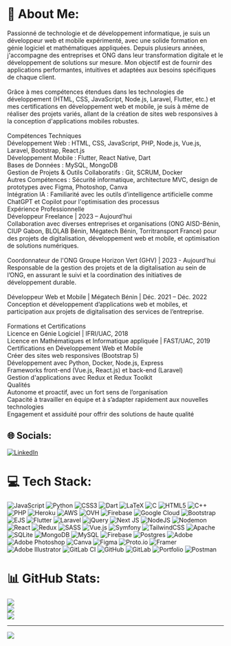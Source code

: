 # 💫 About Me:
Passionné de technologie et de développement informatique, je suis un développeur web et mobile expérimenté, avec une solide formation en génie logiciel et mathématiques appliquées. Depuis plusieurs années, j'accompagne des entreprises et ONG dans leur transformation digitale et le développement de solutions sur mesure. Mon objectif est de fournir des applications performantes, intuitives et adaptées aux besoins spécifiques de chaque client.<br><br>Grâce à mes compétences étendues dans les technologies de développement (HTML, CSS, JavaScript, Node.js, Laravel, Flutter, etc.) et mes certifications en développement web et mobile, je suis à même de réaliser des projets variés, allant de la création de sites web responsives à la conception d'applications mobiles robustes.<br><br>Compétences Techniques<br>Développement Web : HTML, CSS, JavaScript, PHP, Node.js, Vue.js, Laravel, Bootstrap, React.js<br>Développement Mobile : Flutter, React Native, Dart<br>Bases de Données : MySQL, MongoDB<br>Gestion de Projets & Outils Collaboratifs : Git, SCRUM, Docker<br>Autres Compétences : Sécurité informatique, architecture MVC, design de prototypes avec Figma, Photoshop, Canva<br>Intégration IA : Familiarité avec les outils d’intelligence artificielle comme ChatGPT et Copilot pour l'optimisation des processus<br>Expérience Professionnelle<br>Développeur Freelance | 2023 – Aujourd’hui<br>Collaboration avec diverses entreprises et organisations (ONG AISD-Bénin, CIUP Gabon, BLOLAB Bénin, Mégatech Bénin, Torritransport France) pour des projets de digitalisation, développement web et mobile, et optimisation de solutions numériques.<br><br>Coordonnateur de l'ONG Groupe Horizon Vert (GHV) | 2023 - Aujourd'hui<br>Responsable de la gestion des projets et de la digitalisation au sein de l’ONG, en assurant le suivi et la coordination des initiatives de développement durable.<br><br>Développeur Web et Mobile | Mégatech Bénin | Déc. 2021 – Déc. 2022<br>Conception et développement d’applications web et mobiles, et participation aux projets de digitalisation des services de l’entreprise.<br><br>Formations et Certifications<br>Licence en Génie Logiciel | IFRI/UAC, 2018<br>Licence en Mathématiques et Informatique appliquée | FAST/UAC, 2019<br>Certifications en Développement Web et Mobile<br>Créer des sites web responsives (Bootstrap 5)<br>Développement avec Python, Docker, Node.js, Express<br>Frameworks front-end (Vue.js, React.js) et back-end (Laravel)<br>Gestion d'applications avec Redux et Redux Toolkit<br>Qualités<br>Autonome et proactif, avec un fort sens de l’organisation<br>Capacité à travailler en équipe et à s’adapter rapidement aux nouvelles technologies<br>Engagement et assiduité pour offrir des solutions de haute qualité<br>


## 🌐 Socials:
[![LinkedIn](https://img.shields.io/badge/LinkedIn-%230077B5.svg?logo=linkedin&logoColor=white)](https://linkedin.com/in/https://www.linkedin.com/in/quentin-sacla-675685237/) 

# 💻 Tech Stack:
![JavaScript](https://img.shields.io/badge/javascript-%23323330.svg?style=for-the-badge&logo=javascript&logoColor=%23F7DF1E) ![Python](https://img.shields.io/badge/python-3670A0?style=for-the-badge&logo=python&logoColor=ffdd54) ![CSS3](https://img.shields.io/badge/css3-%231572B6.svg?style=for-the-badge&logo=css3&logoColor=white) ![Dart](https://img.shields.io/badge/dart-%230175C2.svg?style=for-the-badge&logo=dart&logoColor=white) ![LaTeX](https://img.shields.io/badge/latex-%23008080.svg?style=for-the-badge&logo=latex&logoColor=white) ![C](https://img.shields.io/badge/c-%2300599C.svg?style=for-the-badge&logo=c&logoColor=white) ![HTML5](https://img.shields.io/badge/html5-%23E34F26.svg?style=for-the-badge&logo=html5&logoColor=white) ![C++](https://img.shields.io/badge/c++-%2300599C.svg?style=for-the-badge&logo=c%2B%2B&logoColor=white) ![PHP](https://img.shields.io/badge/php-%23777BB4.svg?style=for-the-badge&logo=php&logoColor=white) ![Heroku](https://img.shields.io/badge/heroku-%23430098.svg?style=for-the-badge&logo=heroku&logoColor=white) ![AWS](https://img.shields.io/badge/AWS-%23FF9900.svg?style=for-the-badge&logo=amazon-aws&logoColor=white) ![OVH](https://img.shields.io/badge/ovh-%23123F6D.svg?style=for-the-badge&logo=ovh&logoColor=#123F6D) ![Firebase](https://img.shields.io/badge/firebase-%23039BE5.svg?style=for-the-badge&logo=firebase) ![Google Cloud](https://img.shields.io/badge/GoogleCloud-%234285F4.svg?style=for-the-badge&logo=google-cloud&logoColor=white) ![Bootstrap](https://img.shields.io/badge/bootstrap-%238511FA.svg?style=for-the-badge&logo=bootstrap&logoColor=white) ![EJS](https://img.shields.io/badge/ejs-%23B4CA65.svg?style=for-the-badge&logo=ejs&logoColor=black) ![Flutter](https://img.shields.io/badge/Flutter-%2302569B.svg?style=for-the-badge&logo=Flutter&logoColor=white) ![Laravel](https://img.shields.io/badge/laravel-%23FF2D20.svg?style=for-the-badge&logo=laravel&logoColor=white) ![jQuery](https://img.shields.io/badge/jquery-%230769AD.svg?style=for-the-badge&logo=jquery&logoColor=white) ![Next JS](https://img.shields.io/badge/Next-black?style=for-the-badge&logo=next.js&logoColor=white) ![NodeJS](https://img.shields.io/badge/node.js-6DA55F?style=for-the-badge&logo=node.js&logoColor=white) ![Nodemon](https://img.shields.io/badge/NODEMON-%23323330.svg?style=for-the-badge&logo=nodemon&logoColor=%BBDEAD) ![React](https://img.shields.io/badge/react-%2320232a.svg?style=for-the-badge&logo=react&logoColor=%2361DAFB) ![Redux](https://img.shields.io/badge/redux-%23593d88.svg?style=for-the-badge&logo=redux&logoColor=white) ![SASS](https://img.shields.io/badge/SASS-hotpink.svg?style=for-the-badge&logo=SASS&logoColor=white) ![Vue.js](https://img.shields.io/badge/vue.js-%2335495e.svg?style=for-the-badge&logo=vuedotjs&logoColor=%234FC08D) ![Symfony](https://img.shields.io/badge/symfony-%23000000.svg?style=for-the-badge&logo=symfony&logoColor=white) ![TailwindCSS](https://img.shields.io/badge/tailwindcss-%2338B2AC.svg?style=for-the-badge&logo=tailwind-css&logoColor=white) ![Apache](https://img.shields.io/badge/apache-%23D42029.svg?style=for-the-badge&logo=apache&logoColor=white) ![SQLite](https://img.shields.io/badge/sqlite-%2307405e.svg?style=for-the-badge&logo=sqlite&logoColor=white) ![MongoDB](https://img.shields.io/badge/MongoDB-%234ea94b.svg?style=for-the-badge&logo=mongodb&logoColor=white) ![MySQL](https://img.shields.io/badge/mysql-4479A1.svg?style=for-the-badge&logo=mysql&logoColor=white) ![Firebase](https://img.shields.io/badge/firebase-a08021?style=for-the-badge&logo=firebase&logoColor=ffcd34) ![Postgres](https://img.shields.io/badge/postgres-%23316192.svg?style=for-the-badge&logo=postgresql&logoColor=white) ![Adobe](https://img.shields.io/badge/adobe-%23FF0000.svg?style=for-the-badge&logo=adobe&logoColor=white) ![Adobe Photoshop](https://img.shields.io/badge/adobe%20photoshop-%2331A8FF.svg?style=for-the-badge&logo=adobe%20photoshop&logoColor=white) ![Canva](https://img.shields.io/badge/Canva-%2300C4CC.svg?style=for-the-badge&logo=Canva&logoColor=white) ![Figma](https://img.shields.io/badge/figma-%23F24E1E.svg?style=for-the-badge&logo=figma&logoColor=white) ![Proto.io](https://img.shields.io/badge/Proto.io-161637?style=for-the-badge&logo=proto.io&logoColor=00e5ff) ![Framer](https://img.shields.io/badge/Framer-black?style=for-the-badge&logo=framer&logoColor=blue) ![Adobe Illustrator](https://img.shields.io/badge/adobe%20illustrator-%23FF9A00.svg?style=for-the-badge&logo=adobe%20illustrator&logoColor=white) ![GitLab CI](https://img.shields.io/badge/gitlab%20CI-%23181717.svg?style=for-the-badge&logo=gitlab&logoColor=white) ![GitHub](https://img.shields.io/badge/github-%23121011.svg?style=for-the-badge&logo=github&logoColor=white) ![GitLab](https://img.shields.io/badge/gitlab-%23181717.svg?style=for-the-badge&logo=gitlab&logoColor=white) ![Portfolio](https://img.shields.io/badge/Portfolio-%23000000.svg?style=for-the-badge&logo=firefox&logoColor=#FF7139) ![Postman](https://img.shields.io/badge/Postman-FF6C37?style=for-the-badge&logo=postman&logoColor=white)
# 📊 GitHub Stats:
![](https://github-readme-stats.vercel.app/api?username=Quentinsa1&theme=dark&hide_border=false&include_all_commits=false&count_private=false)<br/>
![](https://github-readme-streak-stats.herokuapp.com/?user=Quentinsa1&theme=dark&hide_border=false)<br/>
![](https://github-readme-stats.vercel.app/api/top-langs/?username=Quentinsa1&theme=dark&hide_border=false&include_all_commits=false&count_private=false&layout=compact)

---
[![](https://visitcount.itsvg.in/api?id=Quentinsa1&icon=0&color=0)](https://visitcount.itsvg.in)

<!-- Proudly created with GPRM ( https://gprm.itsvg.in ) -->
